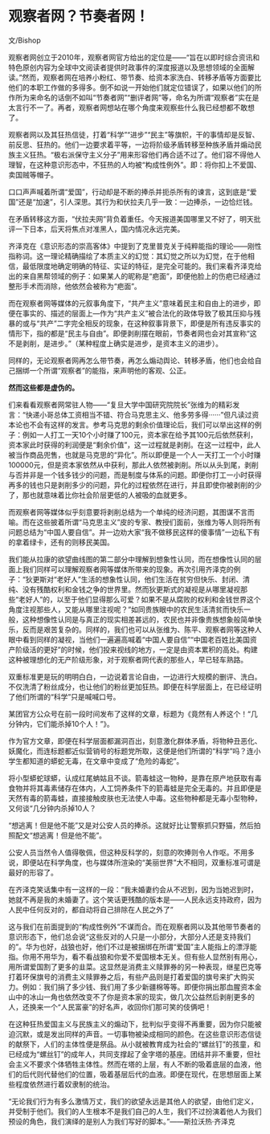 # 观察者网？节奏者网！

文/Bishop

观察者网创立于2010年，观察者网官方给出的定位是——“旨在以即时综合资讯和特色原创内容为全球中文阅读者提供时政事件的深度报道以及思想领域的全面解读。”然而，观察者网在培养小粉红、带节奏、给资本家洗白、转移矛盾等方面要比他们的本职工作做的多得多。倒不如说一开始他们就定位错误了，如果以他们的所作所为来命名的话倒不如叫“节奏者网”“删评者网”等，命名为所谓“观察者”实在是太言行不一了。再者，观察者网想站在哪个角度来观察些什么我已经想都不敢想了。

观察者网以及其狂热信徒，打着“科学”“进步”“民主”等旗帜，干的事情却是反智、前反思、狂热的。他们一边要求着平等，一边将阶级矛盾转移至种族矛盾并煽动民族主义狂热。“极右派保守主义分子”用来形容他们再合适不过了。他们容不得他人理智，在这种意识形态中，不狂热的人均被“构成性例外”。即：将你扣上不爱国、卖国贼等帽子。

口口声声喊着所谓“爱国”，行动却是不断的捧杀并扼杀所有的谏言，这到底是“爱国”还是“加速”，引人深思。其行为和伏拉夫几乎一致：一边捧杀，一边恰烂钱。

在矛盾转移这方面，“伏拉夫网”背负着重任。今天报道美国哪里又不好了，明天批评一下日本，后天将焦点对准黑人，国内情况永远完美。

齐泽克在《意识形态的崇高客体》中提到了克里普克关于纯粹能指的理论——刚性指称词。这一理论精确描绘了本质主义的幻觉：其幻觉之所以为幻觉，在于他相信，最低限度地确定明确的特征、实证的特征，是完全可能的。我们来看齐泽克给出的来自黑帮领域的例子：如果某人的昵称是“疤面”，即便他脸上的伤疤已经通过整形手术而消除，他依然会被称为“疤面”。

而在观察者网等媒体的元叙事角度下，“共产主义”意味着民主和自由上的进步，即便在事实的、描述的层面上—作为“共产主义”被合法化的政体导致了极其压抑与残暴的或与“共产”二字完全相反的现象，在这种叙事背景下，即便是所有违反事实的情形下，指的都是“民主与自由”。即便剥削摆在眼前，节奏者网也会对其宣称“这不是剥削，是进步。”（某种程度上确实是进步，是资本主义的进步）。

同样的，无论观察者网再怎么带节奏，再怎么煽动舆论、转移矛盾，他们也会给自己捆绑一个所谓“观察者”的能指，来声明他的客观、公正。

**然而这些都是虚伪的。**

们来看看观察者网常驻人物——“复旦大学中国研究院院长”张维为的精彩发言：“快递小哥总体工资相当不错、符合马克思主义、他多劳多得······”但凡读过资本论也不会有这样的发言。参考马克思的剩余价值理论后，我们可以举出这样的例子：例如一人打工一天10个小时赚了100元，资本家在给予其100元后依然获利，资本家此时获得的利润便是“剩余价值”，这一过程就是剥削。在这一过程中，此人被当作商品兜售，也就是马克思的“异化”。所以即便是一个人一天打工一个小时赚100000元，但是资本家依然从中获利，那此人依然被剥削。所以从头到尾，剥削与否并非是一个钱多钱少的问题，而是制度与体系的问题。即便你打工一小时获得再多的钱也只是剥削多少的问题，异化的过程依然在进行，并且即使你被剥削的少了，那也就意味着比你社会阶层更低的人被吸的血就更多。

而观察者网等媒体似乎刻意要将剥削总结为一个单纯的经济问题，其图谋不言而喻。而在这些披着所谓“马克思主义”皮的专家、教授们面前，张维为等人则将所有问题总结为“中国人要自信”。并一边劝大家“我不做移民这样的傻事情”一边私下有的拿着绿卡，还有的则移民美国。

我们能从拉康的欲望曲线图的第二部分中理解到想象性认同，而在想像性认同的层面上我们同样可以理解观察者网等媒体所带来的现象。再次引用齐泽克的例子：“狄更斯对“老好人”生活的想象性认同，他们生活在贫穷但快乐、封闭、清纯、没有残酷权利和金钱之争的世界里。然而狄更斯式的凝视是从哪里凝视那些“老好人”的，以至于他们显得那么可爱？如果不是从腐败的权利和金钱世界这个角度注视那些人，又能从哪里注视呢？”如同贵族眼中的农民生活清贫而快乐一般，这种想像性认同是与真正的现实相差甚远的，农民也并非像贵族想象般简单快乐，反而是艰苦复杂的。同样的，我们也可以从张维为、陈平、观察者网等这种人眼中看到同样的凝视，当他们一遍遍高喊着“中国人要自信”“中国老百姓比美国资产阶级活的更好”的时候，他们投来视线的地方，一定是由资本累积的高处。构建这种被理想化的无产阶级形象，对于观察者网代表的那些人，早已轻车熟路。

双重标准更是玩的明明白白，一边说着言论自由，一边进行大规模的删评、洗白。不仅洗清了粉丝成分，也让他们的粉丝更加狂热。即便在科学层面上，在已经证明了他们所谓的“科学”只是喊喊口号。

某团官方公众号在前一段时间发布了这样的文章，标题为《竟然有人养这个！“几分钟内，它们能杀掉10个人！”》。

作为官方文章，即便在科学层面都漏洞百出，刻意激化群体矛盾，将物种丑恶化、妖魔化，而连标题都近似营销号的标题党所取，这便是他们所谓的“科学”吗？连小学生都知道的蟒蛇无毒，在文章中变成了“危险的毒蛇”。

将小型蟒蛇球蟒，认成红尾蚺姑且不谈。箭毒蛙这一物种，是靠在原产地获取有毒食物并将其毒素储存在体内，人工饲养条件下的箭毒蛙是完全无毒的。并且即便是天然有毒的箭毒蛙，直接接触皮肤也无法使人中毒。这些物种都是无毒小型物种，又何谈“几分钟内杀掉10人？

“想逃离！但是他不能”又是对公安人员的捧杀。这就好比让警察抓只野猫，然后拍照配文“想逃离！但是他不能”。

公安人员当然令人值得敬佩，但这种反科学的，刻意的吹捧则令人作呕。不用多说，即便站在科学角度，也与媒体所渲染的“美丽世界”大不相同，双重标准可谓是最好的形容了。

在齐泽克笑话集中有一这样的一段：“我未婚妻约会从不迟到，因为当她迟到时，她就不再是我的未婚妻了。这个笑话更残酷的版本是——人民永远支持政府，因为人民中任何反对的，都自动将自己排除在人民之外了”

这与我们在前面提到的“构成性例外”不谋而合。而在观察者网以及其他带节奏者的意识形态下，他们总会说“这些反对的人只是一小部分，大部分人还是支持我们的”。华为也好，战狼也好，他们不过是被捆绑在所谓“爱国”主人能指上的漂浮能指。你用不用华为，看不看战狼和你爱不爱国根本无关。但有些人显然别有用心，用所谓爱国割了更多的韭菜。这显然是消费主义赎罪券的另一种表现，继星巴克等打着环保旗号的消费主义赎罪券之后，有些产品则是打着爱国的旗号来扩大购买力。例如：我们捐了多少钱、我们用了多少新疆棉等等。即便你捐出那血腥资本金山中的冰山一角也依然改变不了你是资本家的现实，做几次公益然后剥削更多的人，还换来一个“人民富豪”的好名声，收回你们那可笑的伎俩吧！

在这种狂热爱国主义与民族主义的煽动下，批判似乎变得不再重要，因为你只能被迫沉默，或是发出同样的声音。一切事物被染成相同的颜色。在这些意识形态信徒的献祭下，人们的主体性便是祭品。从小就被教育成为社会的“螺丝钉”的孩童，和已经成为“螺丝钉”的成年人，共同支撑起了金字塔的基座。团结并非不重要，但社会主义不要求个体牺牲主体性。然而在塔的上层，有人不断的吸着底层的血液，他们的后代则代替他们的位置，吸着基层后代的血液。即便在现代，在思想层面上某些程度依然进行着奴隶制的统治。

“无论我们行为有多么激情万丈，我们的欲望永远是其他人的欲望，由他们定义，并受制于他们。我们的人生根本不是我们自己的人生，我们不过扮演着他人为我们预设的角色，我们演绎的是别人为我们写好的脚本。”——斯拉沃热·齐泽克
